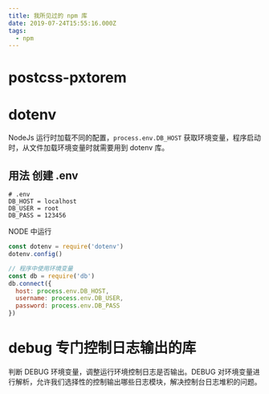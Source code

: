 ```yaml
---
title: 我所见过的 npm 库
date: 2019-07-24T15:55:16.000Z
tags:
  - npm
---
```


# postcss-pxtorem

# dotenv

NodeJs 运行时加载不同的配置，`process.env.DB_HOST` 获取环境变量，程序启动时，从文件加载环境变量时就需要用到 dotenv 库。

## 用法 创建 .env

```shell
# .env
DB_HOST = localhost
DB_USER = root
DB_PASS = 123456
```

NODE 中运行

```javascript
const dotenv = require('dotenv')
dotenv.config()

// 程序中使用环境变量
const db = require('db')
db.connect({
  host: process.env.DB_HOST,
  username: process.env.DB_USER,
  password: process.env.DB_PASS
})
```

# debug 专门控制日志输出的库

判断 DEBUG 环境变量，调整运行环境控制日志是否输出。DEBUG 对环境变量进行解析，允许我们选择性的控制输出哪些日志模块，解决控制台日志堆积的问题。
